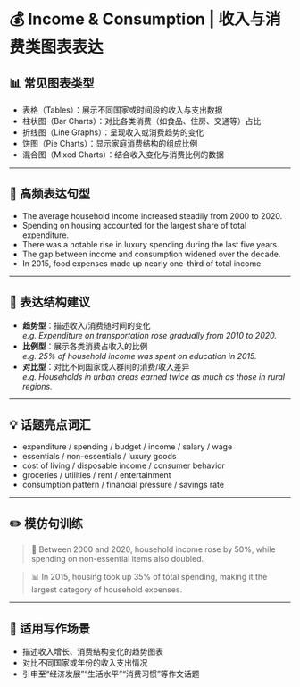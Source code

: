 # 💰 Income & Consumption | 收入与消费类图表表达

## 📊 常见图表类型

- 表格（Tables）：展示不同国家或时间段的收入与支出数据  
- 柱状图（Bar Charts）：对比各类消费（如食品、住房、交通等）占比  
- 折线图（Line Graphs）：呈现收入或消费趋势的变化  
- 饼图（Pie Charts）：显示家庭消费结构的组成比例  
- 混合图（Mixed Charts）：结合收入变化与消费比例的数据

---

## 🔁 高频表达句型

- The average household income increased steadily from 2000 to 2020.  
- Spending on housing accounted for the largest share of total expenditure.  
- There was a notable rise in luxury spending during the last five years.  
- The gap between income and consumption widened over the decade.  
- In 2015, food expenses made up nearly one-third of total income.

---

## 🧠 表达结构建议

- **趋势型**：描述收入/消费随时间的变化  
  *e.g. Expenditure on transportation rose gradually from 2010 to 2020.*  
- **比例型**：展示各类消费占收入的比例  
  *e.g. 25% of household income was spent on education in 2015.*  
- **对比型**：对比不同国家或人群间的消费/收入差异  
  *e.g. Households in urban areas earned twice as much as those in rural regions.*

---

## 💡 话题亮点词汇

- expenditure / spending / budget / income / salary / wage  
- essentials / non-essentials / luxury goods  
- cost of living / disposable income / consumer behavior  
- groceries / utilities / rent / entertainment  
- consumption pattern / financial pressure / savings rate

---

## ✏️ 模仿句训练

> 💸 Between 2000 and 2020, household income rose by 50%, while spending on non-essential items also doubled.  

> 📊 In 2015, housing took up 35% of total spending, making it the largest category of household expenses.

---

## 🧭 适用写作场景

- 描述收入增长、消费结构变化的趋势图表  
- 对比不同国家或年份的收入支出情况  
- 引申至“经济发展”“生活水平”“消费习惯”等作文话题
